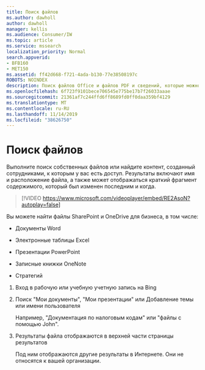```yaml
---
title: Поиск файлов
ms.author: dawholl
author: dawholl
manager: kellis
ms.audience: Consumer/IW
ms.topic: article
ms.service: mssearch
localization_priority: Normal
search.appverid:
- BFB160
- MET150
ms.assetid: ff42d668-f721-4ada-b130-77e38508197c
ROBOTS: NOINDEX
description: Поиск файлов Office и файлов PDF и сведений, которые можно увидеть, с помощью службы поиска Microsoft Search
ms.openlocfilehash: 6f723f9101bece706545e775be17b7f26033aaae
ms.sourcegitcommit: 21361af7c244ffd6ff8689fd0ff0daa359bf4129
ms.translationtype: MT
ms.contentlocale: ru-RU
ms.lasthandoff: 11/14/2019
ms.locfileid: "38626750"
---
```

# <a name="find-files"></a>Поиск файлов

Выполните поиск собственных файлов или найдите контент, созданный сотрудниками, к которым у вас есть доступ. Результаты включают имя и расположение файла, а также может отображаться краткий фрагмент содержимого, который был изменен последним и когда.
  
> [!VIDEO https://www.microsoft.com/videoplayer/embed/RE2AsoN?autoplay=false]
  
Вы можете найти файлы SharePoint и OneDrive для бизнеса, в том числе:
  
- Документы Word
    
- Электронные таблицы Excel
    
- Презентации PowerPoint
    
- Записные книжки OneNote
    
- Стратегий
    
1. Вход в рабочую или учебную учетную запись на Bing
    
2. Поиск "Мои документы", "Мои презентации" или Добавление темы или имени пользователя
    
    Например, "Документация по налоговым кодам" или "файлы с помощью John".
    
3. Результаты файла отображаются в верхней части страницы результатов
    
    Под ним отображаются другие результаты в Интернете. Они не относятся к вашей организации.


